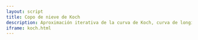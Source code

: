 ```yaml
---
layout: script
title: Copo de nieve de Koch
description: Aproximación iterativa de la curva de Koch, curva de longitud infinita en un área finita, continua y no derivable en ningún punto.
iframe: koch.html
---
```

